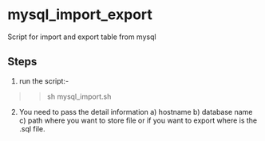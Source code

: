 # mysql_import_export
Script for import and export table from mysql

Steps
------------------------------------

1. run the script:- 
>> sh mysql_import.sh

2. You need to pass the detail information
   a) hostname
   b) database name
   c) path where you want to store file or if you want to export where is the .sql file.

